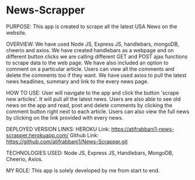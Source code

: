 # News-Scrapper

PURPOSE: 
This app is created to scrape all the latest USA News on the website.

OVERVIEW:
We have used Node JS, Express JS, handlebars, mongoDB, cheerio and axios. We have created handlebars as a webpage and on different button clicks we are calling different GET and POST ajax functions to scrape data to the web page. We have also included an option to comment on a particular article. Users can view all the comments and delete the comments too if they want. We have used axios to pull the latest news headlines, summary and link to the every news page.

HOW TO USE:
User will navigate to the app and click the button 'scrape new articles'. It will pull all the latest news. Users are also able to see old news on the app and read, post and delete comments by clicking the comment button right next to each article. Users can also view the full news by clicking on the link provided with every news.

DEPLOYED VERSION LINKS:
HEROKU Link: https://atifrabbani1-news-scrapper.herokuapp.com/
Github Link: https://github.com/atifrabbani1/News-Scrapper.git

TECHNOLOGIES USED:
Node JS, Express JS, Handlebars, MongoDB, Cheerio, Axios.

MY ROLE:
This app is solely developed by me from start to end.